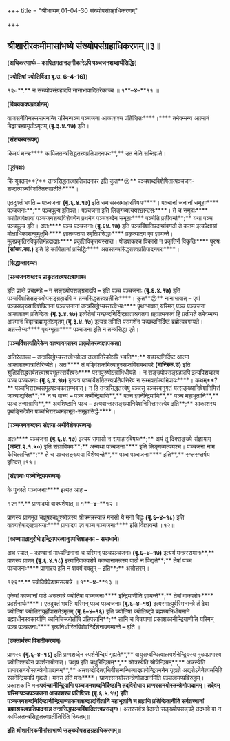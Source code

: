+++
title = "श्रीभाष्यम् 01-04-30 संख्योपसंग्रहाधिकरणम्"

+++


## श्रीशारीरकमीमासांभष्ये संख्योपसंग्रहाधिकरणम्॥३॥

(**अधिकरणार्थः – कापिलमतानङ्गीकारेऽपि पञ्चजनशब्दार्थसिद्धिः**)

(**ज्योतिषां ज्योतिर्विद्या बृ.उ. 6-4-16)**)

१२०**.** न संख्योपसंग्रहादपि नानाभावादितरेकाच्च ॥ १**–**४**–**११ ॥

(**विषयवाक्यप्रदर्शनम्**)

वाजसनेयिनस्समामनन्ति यस्मिन्पञ्च पञ्चजना आकाशश्च प्रतिष्ठितः****।**** तमेवम्मन्य आत्मानं विद्वान्ब्रह्मामृतोऽमृतम् **(**बृ**.**३**.**४**.**१७**)** इति।

(**संशयस्वरूपम्**)

किमयं मन्त्रः**** कापिलतन्त्रसिद्धतत्त्वप्रतिपादनपरः**,** उत नेति सन्दिह्यते।

(**पूर्वपक्षः**)

किं युक्तम्**?** तन्त्रसिद्धतत्त्वप्रतिपादनपर इति कुत**😕** पञ्चशब्दविशेषितात्पञ्चजन-शब्दात्पञ्चविंशतितत्त्वप्रतीतेः****।

एतदुक्तं भवति **–** पञ्चजनाः **(**बृ**.**६**.**४**.**१७**)** इति समासस्समाहारविषयः****। पञ्चानां जनानां समूहाः**** पञ्चजनाः**;** पञ्चपूल्य इतिवत्। पञ्चजना इति लिङ्गव्यत्ययश्छान्दसः****। ते च समूहाः**** कतीत्यपेक्षायां पञ्चजनशब्दविशेषणेन प्रथमेन पञ्चशब्देन समूहाः**** पञ्चेति प्रतीयन्ते**;** यथा पञ्च पञ्चपूल्य इति। अतः**** पञ्च पञ्चजनाः **(**बृ**.**६४**.**१७**)** इति पञ्चविंशतिपदार्थावगतौ ते कतम इत्यपेक्षायां मोक्षाधिकारान्मुमुक्षुभिः**** ज्ञातव्यतया स्मृतिप्रसिद्धाः**** प्रकृत्यादय एव ज्ञायन्ते। मूलप्रकृतिरविकृतिर्महदाद्याः**** प्रकृतिविकृतयस्सप्त। षोडशकश्च विकारो न प्रकृतिर्न विकृतिः**** पुरुषः **(**सांख्य**.**का**.)** इति हि कापिलानां प्रसिद्धिः**** अतस्तन्त्रसिद्धतत्त्वप्रतिपादनपरः****।

(**सिद्धान्तारम्भः**)

(**पञ्चजनशब्दस्य प्राकृततत्त्वपरत्वाभावः**)

इति प्राप्ते प्रचक्ष्महे **–** न सङ्ख्योपसङ्ग्रहादपि **–** इति पञ्च पञ्चजनाः **(**बृ**.**६**.**४**.**१७**)** इति पञ्चविंशतिसङ्ख्योपसङ्ग्रहादपि न तन्त्रसिद्धतत्त्वप्रतीतिः****। कुत**😕** नानाभावात् **–** एषां पञ्चसङ्ख्याविशेषितानां पञ्चजनानां तन्त्रसिद्धेभ्यस्तत्त्वेभ्यः**** पृथग्भावात् यस्मिन् पञ्च पञ्चजना आकाशश्च प्रतिष्ठितः **(**बृ**.**३**.**४**.**१७**)** इत्येतेषां यच्छब्दनिर्दिष्टब्रह्माश्रयतया ब्रह्मात्मकत्वं हि प्रतीयते तमेवम्मन्य आत्मानं विद्वान्ब्रह्मामृतोऽमृतम् **(**बृ**.**३**.**४**.**१७**)** इत्यत्र तमिति परामर्शेन यच्छब्दनिर्दिष्टं ब्रह्मेत्यवगम्यते। अतस्तेभ्यः**** पृथग्भूताः**** पञ्चजना इति न तन्त्रसिद्धा एते।

(**पञ्चविंशत्यतिरेकेण वाक्यावगतस्य प्राकृतेतरत्वज्ञापकता**)

अतिरेकाच्च **–** तन्त्रसिद्धेभ्यस्तत्त्वेभ्योऽत्र तत्त्वातिरेकोऽपि भवति**;** यच्छब्दनिर्दिष्ट आत्मा आकाशश्चात्रातिरिच्येते। अतः**** तं षड्विंशकमित्याहुस्सप्तविंशमथापरे **(**मान्त्रिक**.**उ**)** इति श्रुतिप्रसिद्धसर्वतत्त्वाश्रयभूतस्सर्वेश्वरः**** परमपुरुषोऽत्राभिधीयते । न सङ्ख्योपसङ्ग्रहादपि इत्यपिशब्दस्य पञ्च पञ्चजनाः **(**बृ**.**६**.**४**.**१७**)** इत्यत्र पञ्चविंशतितत्त्वप्रतिपत्तिरेव न सम्भवतीत्यभिप्रायः****। कथम्**?** पञ्चभिरारब्धसमूहपञ्चकासम्भवात्। न हि तन्त्रसिद्धतत्त्वेषु पञ्चसु पञ्चस्वनुगतं यत्सङ्ख्यानिवेशनिमित्तं जात्याद्यस्ति**;** न च वाच्यं **–** पञ्च कर्मेन्द्रियाणि**,** पञ्च ज्ञानेन्द्रियाणि**,** पञ्च महाभूतानि**,** पञ्च तन्मात्राणि**,** अवशिष्टानि पञ्च **–** इत्यवान्तरसङ्ख्यानिवेशनिमित्तमस्त्येव इति**;** आकाशस्य पृथङ्निर्देशेन पञ्चभिरारब्धमहाभूत-समूहासिद्धेः****।

(**पञ्चजनशब्दस्य संज्ञया अर्थविशेषपरत्वम्**)

अतः**** पञ्चजना **(**बृ**.**६**.**४**.**१७**)** इत्ययं समासो न समाहारविषयः**;** अयं तु दिक्सङ्ख्ये संज्ञायाम् **(**अष्टा**.**२**.**१**.**५०**)** इति संज्ञाविषयः**;** अन्यथा पञ्चजनाः**** इति लिङ्गव्यत्ययश्च। पञ्चजना नाम केचित्सन्ति**;** ते च पञ्चसङ्ख्यया विशेष्यन्ते**,** पञ्च पञ्चजनाः**** इति**,** सप्तसप्तर्षय इतिवत्॥११॥

(**संज्ञायाः पञ्चेन्द्रियपरत्वम्**)

के पुनस्ते पञ्चजनाः**** इत्यत आह **–**

१२१**.** प्राणादयो वाक्यशेषात् ॥ १**–**४**–**१२ ॥

प्राणस्य प्राणमुत चक्षुषश्चक्षुश्श्रोत्रस्य श्रोत्रमन्नस्यान्नं मनसो ये मनो विदुः **(**बृ**.**६**–**४**–**१८**)** इति वाक्यशेषाद्ब्रह्माश्रयाः**** प्राणादय एव पञ्च पञ्चजनाः**** इति विज्ञायन्ते ॥१२॥

(**काण्वपाठानुरोधे इन्द्रियपरत्वानुपपत्तिशङ्का – समाधाने**)

अथ स्यात् **–** काण्वानां माध्यन्दिनानां च यस्मिन् पञ्चपञ्चजनाः **(**बृ**.**६**–**४**–**१७**)** इत्ययं मन्त्रस्समानः**,** प्राणस्य प्राणम् **(**बृ**.**६**.**४**.**१८**)** इत्यादिवाक्यशेषे काण्वानामन्नस्य पाठो न विद्यते**;** तेषां पञ्च पञ्चजनाः**** प्राणादय इति न शक्यं वक्तुम् **–** इति**;** अत्रोत्तरम्॥

१२२**.** ज्योतिषैकेषामसत्यन्ने ॥ १**–**४**–**१३ ॥

एकेषां काण्वानां पाठे असत्यन्ने ज्योतिषा पञ्चजनाः**** इन्द्रियाणीति ज्ञायन्ते**;** तेषां वाक्यशेषः**** प्रदर्शनार्थः****। एतदुक्तं भवति यस्मिन् पञ्च पञ्चजनाः **(**बृ**.**६**–**४**–**१७**)** इत्यस्मात्पूर्वस्मिन्मन्त्रे तं देवा ज्योतिषां ज्योतिरायुर्होपासतेऽमृतम् **(**बृ**.**६**–**४**–**१६**)** इति ज्योतिषां ज्योतिष्ट्वे ब्रह्मण्यभिधीयमाने ब्रह्माधीनस्वकार्याणि कानिचिज्जोतींषि प्रतिपन्नानि**;** तानि च विषयाणां प्रकाशकानीन्द्रियाणीति यस्मिन् पञ्च पञ्चजनाः**** इत्यनिर्धारितविशेषनिर्देशेनावगम्यन्ते **–** इति ।

(**उक्तार्थस्य विशदीकरणम्**)

प्राणस्य **(**बृ**.**६**–**४**–**१८**)** इति प्राणशब्देन स्पर्शनेन्दियं गृह्यते**,** वायुसम्बन्धित्वात्स्पर्शनेन्द्रियस्य मुख्यप्राणस्य ज्योतिश्शब्देन प्रदर्शनायोगात्। चक्षुष इति चक्षुरिन्द्रियम्**,** श्रोत्रस्येति श्रोत्रेन्द्रियम्**,** अन्नस्येति घ्राणरसनयोस्तन्त्रेणोपादानम्**,** अन्नशब्दोदितपृथिवीसम्बन्धित्वाद्घ्राणेन्द्रियमनेन गृह्यते अद्यतेऽनेनेत्यन्नमिति रसनेन्द्रियमपि गृह्यते। मनस इति मनः****। घ्राणरसनयोस्तन्त्रेणोपादानमिति पञ्चत्वमप्यविरुद्धम्। प्रकाशकानि मनः****पर्यन्तानीन्द्रियाणि पञ्चजनशब्दनिर्दिष्टानि तदविरोधाय घ्राणरसनयोस्तन्त्रेणोपादानम्। तदेवम् यस्मिन्पञ्चपञ्चजना आकाशश्च प्रतिष्ठितः **(**बृ**.**६**.**५**.**१७**)** इति पञ्चजनशब्दनिर्दिष्टानीन्द्रियाण्याकाशशब्दप्रदर्शितानि महाभूतानि च ब्रह्मणि प्रतिष्ठितानीति सर्वतत्त्वानां ब्रह्माश्रयत्वप्रतिपादनान्न तन्त्रसिद्धपञ्चविंशतितत्त्वप्रसङ्गः****। अतस्सर्वत्र वेदान्ते सङ्ख्योपसङ्ग्रहे तदभावे वा न कापिलतन्त्रसिद्धतत्त्वप्रतीतिरिति स्थितम्॥

**इति श्रीशारीरकमीमांसाभाष्ये सङ्ख्योपसङ्ग्रहाधिकरणम्॥**




